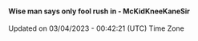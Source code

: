 #### Wise man says only fool rush in - McKidKneeKaneSir
Updated on 03/04/2023 - 00:42:21 (UTC) Time Zone
